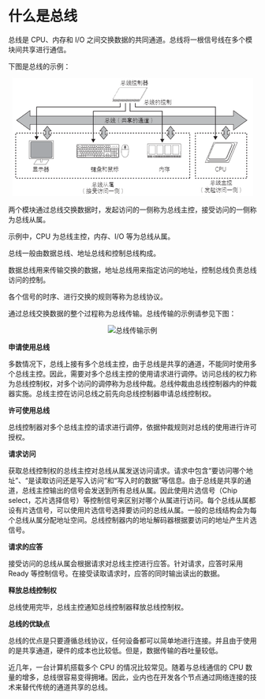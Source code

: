 # 什么是总线

总线是 CPU、内存和 I/O 之间交换数据的共同通道。总线将一根信号线在多个模块间共享进行通信。

下图是总线的示例：

<p align="center">
    <img src="总线示例.png" alt="总线示例">
</p>

两个模块通过总线交换数据时，发起访问的一侧称为总线主控，接受访问的一侧称为总线从属。

示例中，CPU 为总线主控，内存、I/O 等为总线从属。 

总线一般由数据总线、地址总线和控制总线构成。

数据总线用来传输交换的数据，地址总线用来指定访问的地址，控制总线负责总线访问的控制。

各个信号的时序、进行交换的规则等称为总线协议。

通过总线交换数据的整个过程称为总线传输。总线传输的示例请参见下图：

<p align="center">
    <img src="总线传输示例.png" alt="总线传输示例">
</p>

**申请使用总线**

多数情况下，总线上接有多个总线主控，由于总线是共享的通道，不能同时使用多个总线主控。因此，需要对多个总线主控的使用请求进行调停。访问总线的权力称为总线控制权，对多个访问的调停称为总线仲裁。总线仲裁由总线控制器内的仲裁器实施。总线主控在访问总线之前先向总线控制器申请总线控制权。 

**许可使用总线**

总线控制器对多个总线主控的请求进行调停，依据仲裁规则对总线的使用进行许可授权。


**请求访问**

获取总线控制权的总线主控对总线从属发送访问请求。请求中包含“要访问哪个地址”、“是读取访问还是写入访问”和“写入时的数据”等信息。由于总线是共享的通道，总线主控输出的信号会发送到所有总线从属。因此使用片选信号（Chip select，芯片选择信号）等控制信号来区别对哪个从属进行访问。每个总线从属都设有片选信号，可以使用片选信号选择要访问的总线从属。一般的总线结构会为每个总线从属分配地址空间。总线控制器内的地址解码器根据要访问的地址产生片选信号。

**请求的应答**

接受访问的总线从属会根据请求对总线主控进行应答。针对请求，应答时采用 Ready 等控制信号。在接受读取请求时，应答的同时输出读出的数据。

**释放总线控制权**

总线使用完毕，总线主控通知总线控制器释放总线控制权。

**总线的优缺点**

总线的优点是只要遵循总线协议，任何设备都可以简单地进行连接。并且由于使用的是共享通道，硬件的成本也比较低。但是，数据传输的吞吐量较低。

近几年，一台计算机搭载多个 CPU 的情况比较常见。随着与总线通信的 CPU 数量的增多，总线很容易变得拥堵。因此，业内也在开发各个节点通过网络连接的技术来替代传统的通道共享的总线。
